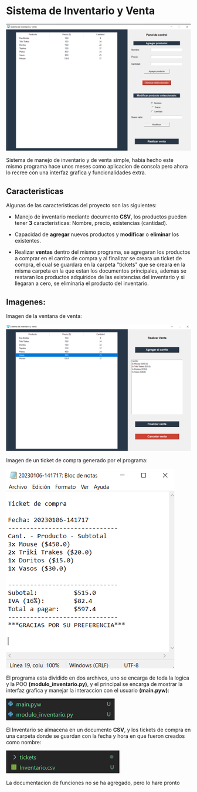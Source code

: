# Sistema de Inventario y Venta
![](https://github.com/hector-aps/Inventario-Venta/blob/main/README%20Images/Captura%20de%20pantalla%20(454).png?raw=true)

Sistema de manejo de inventario y de venta simple, habia hecho este mismo programa hace unos meses como aplicacion de consola pero ahora lo recree con una interfaz grafica y funcionalidades extra.


## Caracteristicas
Algunas de las caracteristicas del proyecto son las siguientes:

- Manejo de inventario mediante documento **CSV**, los productos pueden tener **3** caracteristicas: Nombre, precio, existencias (cantidad).

- Capacidad de **agregar** nuevos productos y **modificar** o **eliminar** los existentes.

- Realizar **ventas** dentro del mismo programa, se agregaran los productos a comprar en el carrito de compra y al finalizar se creara un ticket de compra, el cual se guardara en la carpeta "tickets" que se creara en la misma carpeta en la que estan los documentos principales, ademas se restaran los productos adquiridos de las existencias del inventario y si llegaran a cero, se eliminaria el producto del inventario.

## Imagenes:
Imagen de la ventana de venta:

![](https://github.com/hector-aps/Inventario-Venta/blob/main/README%20Images/Captura%20de%20pantalla%20(455).png?raw=true)

Imagen de un ticket de compra generado por el programa:

![](https://github.com/hector-aps/Inventario-Venta/blob/main/README%20Images/Captura%20de%20pantalla%20(457).png?raw=true)

El programa esta dividido en dos archivos, uno se encarga de toda la logica y la POO **(modulo_inventario.py)**, y el principal se encarga de mostrar la interfaz grafica y manejar la interaccion con el usuario **(main.pyw)**:

![](https://github.com/hector-aps/Inventario-Venta/blob/main/README%20Images/Captura%20de%20pantalla%20(458).png?raw=true)

El Inventario se almacena en un documento **CSV**, y los tickets de compra en una carpeta donde se guardan con la fecha y hora en que fueron creados como nombre:

![](https://github.com/hector-aps/Inventario-Venta/blob/main/README%20Images/Captura%20de%20pantalla%20(459).png?raw=true)


La documentacion de funciones no se ha agregado, pero lo hare pronto
